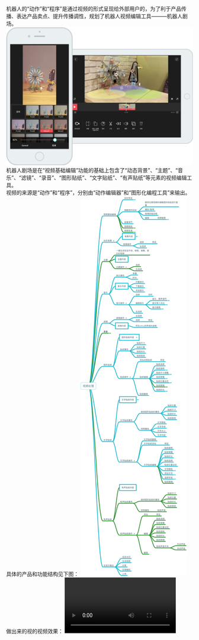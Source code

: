 机器人的“动作”和“程序”是通过视频的形式呈现给外部用户的，为了利于产品传播、表达产品卖点、提升传播调性，规划了机器人视频编辑工具———机器人剧场。
![RobotTheater](/assets/RobotTheather.png)
机器人剧场是在“视频基础编辑”功能的基础上包含了“动态背景”、“主题”、“音乐”、“滤镜”、“录音”、“图形贴纸”、“文字贴纸”、“有声贴纸”等元素的视频编辑工具。   
视频的来源是“动作”和“程序”，分别由“动作编辑器”和“图形化编程工具”来输出。 
具体的产品和功能结构见下图：
![VideoEditor](/assets/VideoEditorFeatureScope.png)
做出来的视的视频效果：
<video id="video" controls="" preload="none" poster="">
      <source id="mov" src="/Users/chenwxiong/Documents/GitHub/chenwxiong.github.io/assets/IMG_5218.mov" type="video/mov">
      </video>
